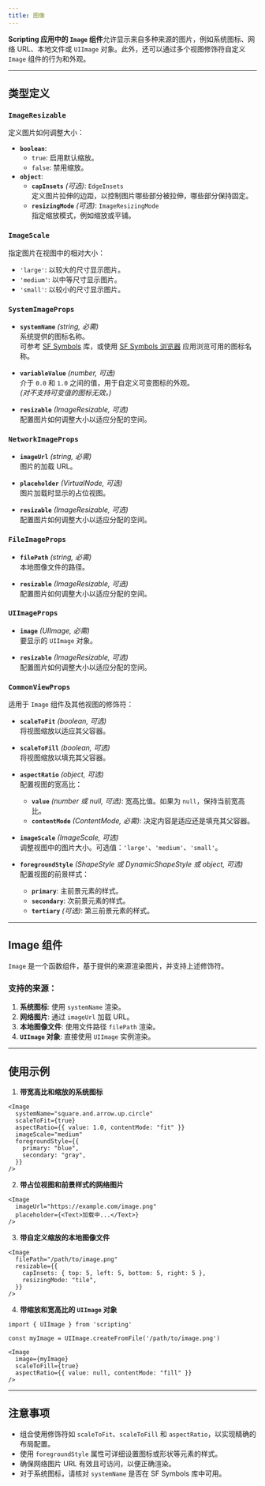 ```yaml
---
title: 图像
---
```

**Scripting 应用中的 `Image` 组件**允许显示来自多种来源的图片，例如系统图标、网络 URL、本地文件或 `UIImage` 对象。此外，还可以通过多个视图修饰符自定义 `Image` 组件的行为和外观。

---

## **类型定义**

### `ImageResizable`

定义图片如何调整大小：

- **`boolean`**:  
  - `true`: 启用默认缩放。  
  - `false`: 禁用缩放。
- **`object`**:  
  - **`capInsets`** *(可选)*: `EdgeInsets`  
    定义图片拉伸的边距，以控制图片哪些部分被拉伸，哪些部分保持固定。  
  - **`resizingMode`** *(可选)*: `ImageResizingMode`  
    指定缩放模式，例如缩放或平铺。

### `ImageScale`

指定图片在视图中的相对大小：

- `'large'`: 以较大的尺寸显示图片。
- `'medium'`: 以中等尺寸显示图片。
- `'small'`: 以较小的尺寸显示图片。

### `SystemImageProps`

- **`systemName`** *(string, 必需)*  
  系统提供的图标名称。  
  可参考 [SF Symbols](https://developer.apple.com/design/resources/#sf-symbols) 库，或使用 [SF Symbols 浏览器](https://apps.apple.com/cn/app/sf-symbols-reference/id1491161336?l=en-GB) 应用浏览可用的图标名称。

- **`variableValue`** *(number, 可选)*  
  介于 `0.0` 和 `1.0` 之间的值，用于自定义可变图标的外观。  
  *(对不支持可变值的图标无效。)*

- **`resizable`** *(ImageResizable, 可选)*  
  配置图片如何调整大小以适应分配的空间。

### `NetworkImageProps`

- **`imageUrl`** *(string, 必需)*  
  图片的加载 URL。

- **`placeholder`** *(VirtualNode, 可选)*  
  图片加载时显示的占位视图。

- **`resizable`** *(ImageResizable, 可选)*  
  配置图片如何调整大小以适应分配的空间。

### `FileImageProps`

- **`filePath`** *(string, 必需)*  
  本地图像文件的路径。

- **`resizable`** *(ImageResizable, 可选)*  
  配置图片如何调整大小以适应分配的空间。

### `UIImageProps`

- **`image`** *(UIImage, 必需)*  
  要显示的 `UIImage` 对象。

- **`resizable`** *(ImageResizable, 可选)*  
  配置图片如何调整大小以适应分配的空间。

### `CommonViewProps`

适用于 `Image` 组件及其他视图的修饰符：

- **`scaleToFit`** *(boolean, 可选)*  
  将视图缩放以适应其父容器。

- **`scaleToFill`** *(boolean, 可选)*  
  将视图缩放以填充其父容器。

- **`aspectRatio`** *(object, 可选)*  
  配置视图的宽高比：  
  - **`value`** *(number 或 null, 可选)*: 宽高比值。如果为 `null`，保持当前宽高比。  
  - **`contentMode`** *(ContentMode, 必需)*: 决定内容是适应还是填充其父容器。

- **`imageScale`** *(ImageScale, 可选)*  
  调整视图中的图片大小。可选值：`'large'`、`'medium'`、`'small'`。

- **`foregroundStyle`** *(ShapeStyle 或 DynamicShapeStyle 或 object, 可选)*  
  配置视图的前景样式：  
  - **`primary`**: 主前景元素的样式。  
  - **`secondary`**: 次前景元素的样式。  
  - **`tertiary`** *(可选)*: 第三前景元素的样式。

---

## **Image 组件**

`Image` 是一个函数组件，基于提供的来源渲染图片，并支持上述修饰符。

### 支持的来源：
1. **系统图标**: 使用 `systemName` 渲染。
2. **网络图片**: 通过 `imageUrl` 加载 URL。
3. **本地图像文件**: 使用文件路径 `filePath` 渲染。
4. **`UIImage` 对象**: 直接使用 `UIImage` 实例渲染。

---

## **使用示例**

1. **带宽高比和缩放的系统图标**

```tsx
<Image
  systemName="square.and.arrow.up.circle"
  scaleToFit={true}
  aspectRatio={{ value: 1.0, contentMode: "fit" }}
  imageScale="medium"
  foregroundStyle={{
    primary: "blue",
    secondary: "gray",
  }}
/>
```

2. **带占位视图和前景样式的网络图片**

```tsx
<Image
  imageUrl="https://example.com/image.png"
  placeholder={<Text>加载中...</Text>}
/>
```

3. **带自定义缩放的本地图像文件**

```tsx
<Image
  filePath="/path/to/image.png"
  resizable={{
    capInsets: { top: 5, left: 5, bottom: 5, right: 5 },
    resizingMode: "tile",
  }}
/>
```

4. **带缩放和宽高比的 `UIImage` 对象**

```tsx
import { UIImage } from 'scripting'

const myImage = UIImage.createFromFile('/path/to/image.png')

<Image
  image={myImage}
  scaleToFill={true}
  aspectRatio={{ value: null, contentMode: "fill" }}
/>
```

---

## 注意事项
- 组合使用修饰符如 `scaleToFit`、`scaleToFill` 和 `aspectRatio`，以实现精确的布局配置。
- 使用 `foregroundStyle` 属性可详细设置图标或形状等元素的样式。
- 确保网络图片 URL 有效且可访问，以便正确渲染。
- 对于系统图标，请核对 `systemName` 是否在 SF Symbols 库中可用。